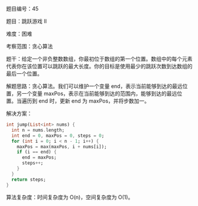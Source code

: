 题目编号：45

题目：跳跃游戏 II

难度：困难

考察范围：贪心算法

题干：给定一个非负整数数组，你最初位于数组的第一个位置。数组中的每个元素代表你在该位置可以跳跃的最大长度。你的目标是使用最少的跳跃次数到达数组的最后一个位置。

解题思路：贪心算法。我们可以维护一个变量 end，表示当前能够到达的最远位置，另一个变量 maxPos，表示在当前能够到达的范围内，能够到达的最远位置。当遍历到 end 时，更新 end 为 maxPos，并将步数加一。

解决方案：

```dart
int jump(List<int> nums) {
  int n = nums.length;
  int end = 0, maxPos = 0, steps = 0;
  for (int i = 0; i < n - 1; i++) {
    maxPos = max(maxPos, i + nums[i]);
    if (i == end) {
      end = maxPos;
      steps++;
    }
  }
  return steps;
}
```

算法复杂度：时间复杂度为 O(n)，空间复杂度为 O(1)。